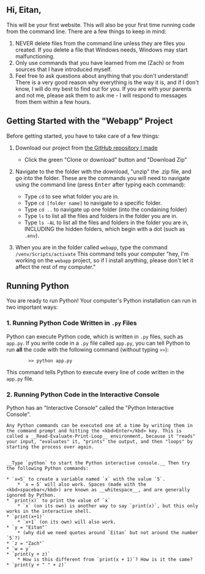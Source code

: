 ## Hi, Eitan,

This will be your first website. This will also be your first time running code from the command line. There are a few things to keep in mind:

1. NEVER delete files from the command line unless they are files you created. If you delete a file that Windows needs, Windows may start malfunctioning.
2. Only use commands that you have learned from me (Zach) or from sources that I have introduced myself.
3. Feel free to ask questions about anything that you don't understand! There is a very good reason why everything is the way it is, and if I don't know, I will do my best to find out for you. If you are with your parents and not me, please ask them to ask me - I will respond to messages from them within a few hours.


## Getting Started with the "Webapp" Project
Before getting started, you have to take care of a few things:

1. Download our project from [the GitHub repository I made](https://github.com/zsiegel92/Eitan_S)
	* Click the green "Clone or download" button and "Download Zip"

2. Navigate to the the folder with the download, "unzip" the .zip file, and go into the folder. These are the commands you will need to navigate using the command line (press <kbd>Enter</kbd> after typing each command):
	* Type `cd` to see what folder you are in.
	* Type `cd [folder name]` to navigate to a specific folder.
	* Type `cd ..` to navigate up one folder (into the condaining folder)
	* Type `ls` to list all the files and folders in the folder you are in.
	* Type `ls -AL` to list all the files and folders in the folder you are in, INCLUDING the hidden folders, which begin with a dot (such as `.env`).

3. When you are in the folder called `webapp`, type the command
            `/venv/Scripts/activate`
This command tells your computer "hey, I'm working on the `webapp` project, so if I install anything, please don't let it affect the rest of my computer."

## Running Python

You are ready to run Python! Your computer's Python installation can run in two important ways:

### 1. Running Python Code Written in `.py` Files

Python can execute Python code, which is written in `.py` files, such as `app.py`. If you write code in a `.py` file called `app.py`, you can tell Python to run __all__ the code with the following command (without typing `>>`):

			>> python app.py

This command tells Python to execute every line of code written in the `app.py` file.

### 2. Running Python Code in the Interactive Console

Python has an "Interactive Console" called the "Python Interactive Console".

	Any Python commands can be executed one at a time by writing them in the command prompt and hitting the <kbd>Enter</kbd> key. This is called a __Read-Evaluate-Print-Loop__ environment, because it "reads" your input, "evaluates" it, "prints" the output, and then "loops" by starting the process over again.


	__Type `python` to start the Python interactive console.__ Then try the following Python commands:

	* `x=5` to create a variable named `x` with the value `5`.
		* `x = 5` will also work. Spaces (made with the <kbd>spacebar</kbd>) are known as __whitespace__, and are generally ignored by Python.
	* `print(x)` to print the value of `x`
		* `x` (on its own) is another way to say `print(x)`, but this only works in the interactive shell.
	* `print(x+1)`
		* `x+1` (on its own) will also work.
	* `y = "Eitan"`
		* (why did we need quotes around `Eitan` but not around the number `5`?)
	* `z = "Zach"`
	* `w = y`
	* `print(y + z)`
		* How is this different from `print(x + 1)`? How is it the same?
	* `print(y + " " + z)`

